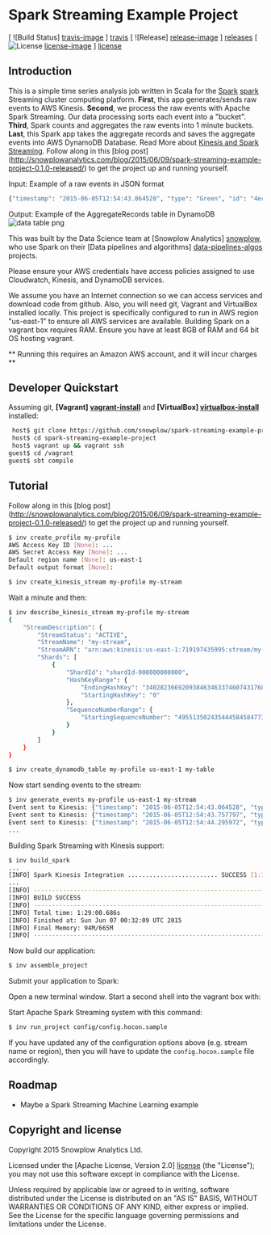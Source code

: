 # Spark Streaming Example Project

[ ![Build Status] [travis-image] ] [travis]  [ ![Release] [release-image] ] [releases] [ ![License] [license-image] ] [license]

## Introduction

This is a simple time series analysis job written in Scala for the [Spark] [spark] Streaming cluster computing platform.
__First__, this app generates/sends raw events to AWS Kinesis. __Second__, we process the raw events with Apache Spark Streaming. Our data processing
sorts each event into a "bucket". __Third__, Spark counts and aggregates the raw events into 1 minute buckets. __Last__, this Spark app takes the aggregate records and saves the aggregate events into AWS DynamoDB Database. Read More about 
[Kinesis and Spark Streaming](https://spark.apache.org/docs/latest/streaming-kinesis-integration.html).
Follow along in this [blog post] (http://snowplowanalytics.com/blog/2015/06/09/spark-streaming-example-project-0.1.0-released/) to get the project up and running yourself.

Input: Example of a raw events in JSON format

```bash
{"timestamp": "2015-06-05T12:54:43.064528", "type": "Green", "id": "4ec80fb1-0963-4e35-8f54-ce760499d974"}
```

Output: Example of the AggregateRecords table in DynamoDB
![data table png][data-table]


This was built by the Data Science team at [Snowplow Analytics] [snowplow], who use Spark on their [Data pipelines and algorithms] [data-pipelines-algos] projects.

Please ensure your AWS credentials have access policies assigned to use Cloudwatch, Kinesis, and DynamoDB services.

We assume you have an Internet connection so we can access services and download code from github. Also, you will need git, Vagrant and VirtualBox installed locally. This project is specifically configured to run in AWS region "us-east-1" to ensure all AWS services are available. Building Spark on a vagrant box requires RAM. Ensure you have at least 8GB of RAM and 64 bit OS hosting vagrant.

** Running this requires an Amazon AWS account, and it will incur charges **

## Developer Quickstart

Assuming git, **[Vagrant] [vagrant-install]** and **[VirtualBox] [virtualbox-install]** installed:

```bash
 host$ git clone https://github.com/snowplow/spark-streaming-example-project.git
 host$ cd spark-streaming-example-project
 host$ vagrant up && vagrant ssh
guest$ cd /vagrant
guest$ sbt compile
```

## Tutorial
Follow along in this [blog post] (http://snowplowanalytics.com/blog/2015/06/09/spark-streaming-example-project-0.1.0-released/) to get the project up and running yourself.


```bash
$ inv create_profile my-profile
AWS Access Key ID [None]: ...
AWS Secret Access Key [None]: ...
Default region name [None]: us-east-1
Default output format [None]:
```

```bash
$ inv create_kinesis_stream my-profile my-stream
```

Wait a minute and then:

```bash
$ inv describe_kinesis_stream my-profile my-stream
{
    "StreamDescription": {
        "StreamStatus": "ACTIVE",
        "StreamName": "my-stream",
        "StreamARN": "arn:aws:kinesis:us-east-1:719197435995:stream/my-stream",
        "Shards": [
            {
                "ShardId": "shardId-000000000000",
                "HashKeyRange": {
                    "EndingHashKey": "340282366920938463463374607431768211455",
                    "StartingHashKey": "0"
                },
                "SequenceNumberRange": {
                    "StartingSequenceNumber": "49551350243544458458477304430170758137221526998466166786"
                }
            }
        ]
    }
}
```


```bash
$ inv create_dynamodb_table my-profile us-east-1 my-table
```

Now start sending events to the stream:

```bash
$ inv generate_events my-profile us-east-1 my-stream
Event sent to Kinesis: {"timestamp": "2015-06-05T12:54:43.064528", "type": "Green", "id": "4ec80fb1-0963-4e35-8f54-ce760499d974"}
Event sent to Kinesis: {"timestamp": "2015-06-05T12:54:43.757797", "type": "Red", "id": "eb84b0d1-f793-4213-8a65-2fb09eab8c5c"}
Event sent to Kinesis: {"timestamp": "2015-06-05T12:54:44.295972", "type": "Yellow", "id": "4654bdc8-86d4-44a3-9920-fee7939e2582"}
...
```

Building Spark Streaming with Kinesis support:

```bash
$ inv build_spark
...
[INFO] Spark Kinesis Integration ......................... SUCCESS [1:11.115s]
...
[INFO] ------------------------------------------------------------------------
[INFO] BUILD SUCCESS
[INFO] ------------------------------------------------------------------------
[INFO] Total time: 1:29:00.686s
[INFO] Finished at: Sun Jun 07 00:32:09 UTC 2015
[INFO] Final Memory: 94M/665M
[INFO] ------------------------------------------------------------------------
```

Now build our application:

```bash
$ inv assemble_project
```

Submit your application to Spark:

Open a new terminal window. Start a second shell into the vagrant box with:

Start Apache Spark Streaming system with this command:

```bash
$ inv run_project config/config.hocon.sample
```

If you have updated any of the configuration options above (e.g. stream name or region), then you will have to update the `config.hocon.sample` file accordingly.

## Roadmap

* Maybe a Spark Streaming Machine Learning example

## Copyright and license

Copyright 2015 Snowplow Analytics Ltd.

Licensed under the [Apache License, Version 2.0] [license] (the "License");
you may not use this software except in compliance with the License.

Unless required by applicable law or agreed to in writing, software
distributed under the License is distributed on an "AS IS" BASIS,
WITHOUT WARRANTIES OR CONDITIONS OF ANY KIND, either express or implied.
See the License for the specific language governing permissions and
limitations under the License.

[travis]: https://travis-ci.org/snowplow/spark-streaming-example-project
[travis-image]: https://travis-ci.org/snowplow/spark-streaming-example-project.png?branch=master
[license-image]: http://img.shields.io/badge/license-Apache--2-blue.svg?style=flat
[license]: http://www.apache.org/licenses/LICENSE-2.0
[release-image]: http://img.shields.io/badge/release-0.1.0-blue.svg?style=flat
[releases]: https://github.com/snowplow/spark-streaming-example-project/releases

[spark]: http://spark-project.org/
[wordcount]: https://github.com/twitter/scalding/blob/master/README.md
[snowplow]: http://snowplowanalytics.com
[data-pipelines-algos]: http://snowplowanalytics.com/services/pipelines.html

[vagrant-install]: http://docs.vagrantup.com/v2/installation/index.html
[virtualbox-install]: https://www.virtualbox.org/wiki/Downloads

[spark-streaming-example-project]: https://github.com/snowplow/spark-streaming-example-project
[scalding-example-project]: https://github.com/snowplow/scalding-example-project

[issue-1]: https://github.com/snowplow/spark-example-project/issues/1
[issue-2]: https://github.com/snowplow/spark-example-project/issues/2
[aws-spark-tutorial]: http://aws.amazon.com/articles/4926593393724923
[spark-emr-howto]: https://forums.aws.amazon.com/thread.jspa?messageID=458398

[emr]: http://aws.amazon.com/elasticmapreduce/
[hello-txt]: https://github.com/snowplow/spark-example-project/raw/master/data/hello.txt
[emr-client]: http://aws.amazon.com/developertools/2264

[elasticity]: https://github.com/rslifka/elasticity
[spark-plug]: https://github.com/ogrodnek/spark-plug
[lemur]: https://github.com/TheClimateCorporation/lemur
[boto]: http://boto.readthedocs.org/en/latest/ref/emr.html


[data-table]: https://raw.githubusercontent.com/bigsnarfdude/snowplow.github.com/spark-streaming-example-project/assets/img/blog/2015/06/aggregateRecords2.png
